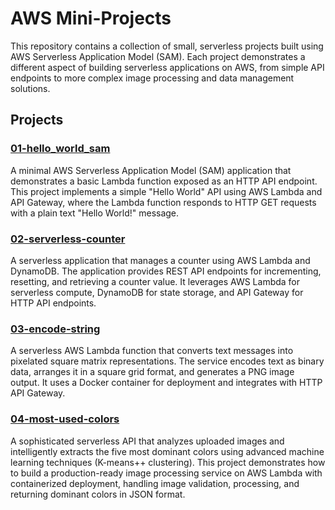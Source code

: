 # AWS Mini-Projects

This repository contains a collection of small, serverless projects built using AWS Serverless Application Model (SAM). Each project demonstrates a different aspect of building serverless applications on AWS, from simple API endpoints to more complex image processing and data management solutions.

## Projects

### [01-hello_world_sam](./01-hello_world_sam/)

A minimal AWS Serverless Application Model (SAM) application that demonstrates a basic Lambda function exposed as an HTTP API endpoint. This project implements a simple "Hello World" API using AWS Lambda and API Gateway, where the Lambda function responds to HTTP GET requests with a plain text "Hello World!" message.

### [02-serverless-counter](./02-serverless-counter/)

A serverless application that manages a counter using AWS Lambda and DynamoDB. The application provides REST API endpoints for incrementing, resetting, and retrieving a counter value. It leverages AWS Lambda for serverless compute, DynamoDB for state storage, and API Gateway for HTTP API endpoints.

### [03-encode-string](./03-encode-string/)

A serverless AWS Lambda function that converts text messages into pixelated square matrix representations. The service encodes text as binary data, arranges it in a square grid format, and generates a PNG image output. It uses a Docker container for deployment and integrates with HTTP API Gateway.

### [04-most-used-colors](./04-most-used-colors/)

A sophisticated serverless API that analyzes uploaded images and intelligently extracts the five most dominant colors using advanced machine learning techniques (K-means++ clustering). This project demonstrates how to build a production-ready image processing service on AWS Lambda with containerized deployment, handling image validation, processing, and returning dominant colors in JSON format. 